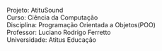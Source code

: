 Projeto: AtituSound<br>
Curso: Ciência da Computação<br>
Disciplina: Programação Orientada a Objetos(POO)<br>
Professor: Luciano Rodrigo Ferretto<br>
Universidade: Atitus Educação
